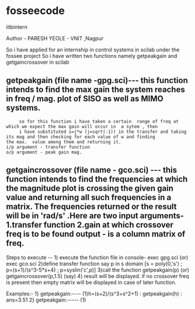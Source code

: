 # fosseecode


iitbintern


Author - PARESH YEOLE - VNIT ,Nagpur


 So i have applied for an internship in control systems in scilab under the fossee project
 So i have written two functions namely getpeakgain and getgaincrossover in scilab
 
 
 ## getpeakgain (file name -gpg.sci)--- this function intends to find the max gain the system reaches in freq / mag. plot of SISO as well       as MIMO systems.
         so for this function i have taken a certain  range of freq at which we expect the max gain will occur in  a sytem , then 
         i have substituted s=j*w (j=sqrt(-1)) in the transfer and taking its mag and then checking for each value of w and finding              the max.  value among them and returning it.                                                                                          i/p argument - transfer function                                                                                                         o/p argument - peak gain mag.
         
         
 ## getgaincrossover (file name - gco.sci) --- this function intends to find the frequencies at which the magnitude plot is crossing           the  given gain value and returning all such frequencies in a matrix. The frequencies returned or the result will be in               'rad/s' .Here are two input arguments-1.transfer function 2.gain at which crossover freq is to be found                                           output - is a column matrix of freq.
 
 Steps to execute --
       1) execute the function file in console- exec gpg.sci  (or) exec gco.sci
       2)define transfer function say p in s domain [s = poly(0,'s') ; p=(s+1)/(s^3-5*s+4) ; p=syslin('c',p)]
       3)call the function getpeakgain(p)   (or)  getgaincrossover(p,1.5) (say)
       4) result will be displayed. if no crossover freq is present then empty matrix will be displayed in case of later function.


Examples:- 1} getpeakgain:---- (1)h=(s+2)/(s^3+s^2+1) : getpeakgain(h) : ans=3.51
           2} getpeakgain:----- (1)
